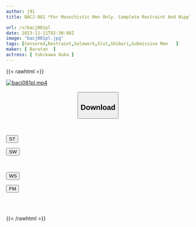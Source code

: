 ```yaml
---
author: j91
title: BACJ-081 *For Masochistic Men Only. Complete Restraint And Nipple Torture Salon Yukikawa Ohka

url: /v/bacj081pl
date: 2023-11-11T02:30:00Z
image: "bacj081pl.jpg"
tags: [Censored,Restraint,Solowork,Slut,Shibari,Submissive Men	 ]
maker: [ Barutan  ]
actress: [ Yukikawa Ouka ]
---
```



{{< rawhtml >}}

<div class="video" data-videoid="pxJMdXmPxrsX1Y">
    <a href="javascript:;">
        <img src="https://my.j91.asia/v/bacj081pl/bacj081pl.jpg" width="WIDTH" height="HEIGHT" alt="bacj081pl.mp4" loading="lazy">
    </a>
</div>

<script type="text/javascript" src="https://j91.asia/asset/on-demand-st.js"></script>

<br>
  <link rel="stylesheet" href="https://j91.asia/asset/bs5.css">
  
  <center>
  <button class="btn btn-primary" type="button" data-bs-toggle="collapse" data-bs-target=".multi-collapse" aria-expanded="false" aria-controls="multiCollapseExample1 multiCollapseExample2"><h2>Download</h2></button></center>
</p>
<div class="row">
  <div class="col">
    <div class="collapse multi-collapse" id="multiCollapseExample1">
      <div class="card card-body">
	      	      <br>
<div class="buttons">  
<p><a href="https://streamtape.to/v/pxJMdXmPxrsX1Y" target="_blank"><button class="btn-hover color-3"><i class="fa fa-download"></i> ST</button></a></p>
<p><a href="https://sfastwish.com/9suzxpcs1xau" target="_blank"><button class="btn-hover color-2"><i class="fa fa-download"></i> SW</button></a></p></div>
    </div>
  </div>
</div>
  <div class="col">
    <div class="collapse multi-collapse" id="multiCollapseExample2">
      <div class="card card-body">
	      <br>
<div class="buttons">
<p><a href="javascript:;" target="_blank"><button class="btn-hover color-9"><i class="fa fa-download"></i> WS</button></a></p>
<p><a href="javascript:;" target="_blank"><button class="btn-hover color-8"><i class="fa fa-download"></i> FM</button></a></p></div>
<br><br>
      </div>
    </div>
  </div>
</div>

{{< /rawhtml >}}
